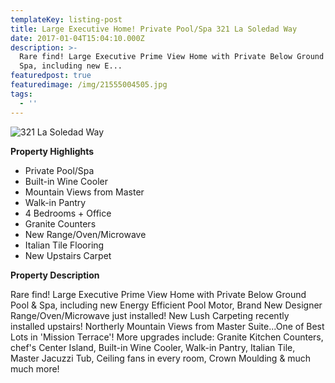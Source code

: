 ```yaml
---
templateKey: listing-post
title: Large Executive Home! Private Pool/Spa 321 La Soledad Way
date: 2017-01-04T15:04:10.000Z
description: >-
  Rare find! Large Executive Prime View Home with Private Below Ground Pool &
  Spa, including new E...
featuredpost: true
featuredimage: /img/21555004505.jpg
tags:
  - ''
---
```

![321 La Soledad Way](/img/21555004505.jpg "321 La Soledad Way")

**Property Highlights**

* Private Pool/Spa
* Built-in Wine Cooler
* Mountain Views from Master
* Walk-in Pantry
* 4 Bedrooms + Office
* Granite Counters
* New Range/Oven/Microwave
* Italian Tile Flooring
* New Upstairs Carpet

**Property Description**

Rare find! Large Executive Prime View Home with Private Below Ground Pool & Spa, including new Energy Efficient Pool Motor, Brand New Designer Range/Oven/Microwave just installed! New Lush Carpeting recently installed upstairs! Northerly Mountain Views from Master Suite...One of Best Lots in 'Mission Terrace'!  More upgrades include: Granite Kitchen Counters, chef's Center Island, Built-in Wine Cooler, Walk-in Pantry, Italian Tile, Master Jacuzzi Tub, Ceiling fans in every room, Crown Moulding & much much more!
